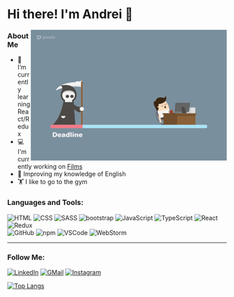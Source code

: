 # Hi there! I'm Andrei 👋
<img align="right" width="450" height="300" src="assets/developer.gif">


### About Me

* 🌱 I’m currently learning React/Redux   
* 💻 I'm currently working on [Films](https://github.com/Andrei-Kuzuro/Films)
* 📖 Improving my knowledge of English 
* 🏋️‍ I like to go to the gym



### Languages and Tools:

![HTML](https://img.shields.io/badge/-HTML-000000?style=for-the-badge&logo=HTML)
![CSS](https://img.shields.io/badge/-CSS-000000?style=for-the-badge&logo=CSS)
![SASS](https://img.shields.io/badge/-SASS-000000?style=for-the-badge&logo=SASS)
![bootstrap](https://img.shields.io/badge/-bootstrap-000000?style=for-the-badge&logo=bootstrap)
![JavaScript](https://img.shields.io/badge/-JS-000000?style=for-the-badge&logo=JavaScript)
![TypeScript](https://img.shields.io/badge/-TS-000000?style=for-the-badge&logo=TypeScript)
![React](https://img.shields.io/badge/-React-000000?style=for-the-badge&logo=React)
![Redux](https://img.shields.io/badge/-Redux-000000?style=for-the-badge&logo=Redux&logoColor=764ABC)
<br>
![GitHub](https://img.shields.io/badge/-GitHub-000000?style=for-the-badge&logo=GitHub)
![npm](https://img.shields.io/badge/-npm-000000?style=for-the-badge&logo=npm)
![VSCode](https://img.shields.io/badge/-VSCode-000000?style=for-the-badge&logo=VisualStudioCode&logoColor=1F9CF0)
![WebStorm](https://img.shields.io/badge/-WebStorm-000000?style=for-the-badge&logo=WebStorm)

---

### Follow Me:

[![LinkedIn](https://img.shields.io/badge/-LinkedIn-000000?style=for-the-badge&logo=LinkedIn&logoColor=0B66C2)](www.linkedin.com/in/andreikuzuro)
[![GMail](https://img.shields.io/badge/-GMail-000000?style=for-the-badge&logo=GMail)](mailto:andrei.kuzuro@gmail.com)
[![Instagram](https://img.shields.io/badge/-Instagram-000000?style=for-the-badge&logo=Instagram)](https://www.instagram.com/andrei.kuzuro/)


[![Top Langs](https://github-readme-stats.vercel.app/api/top-langs/?username=andrei-kuzuro&layout=compact)](https://github.com/anuraghazra/github-readme-stats)
